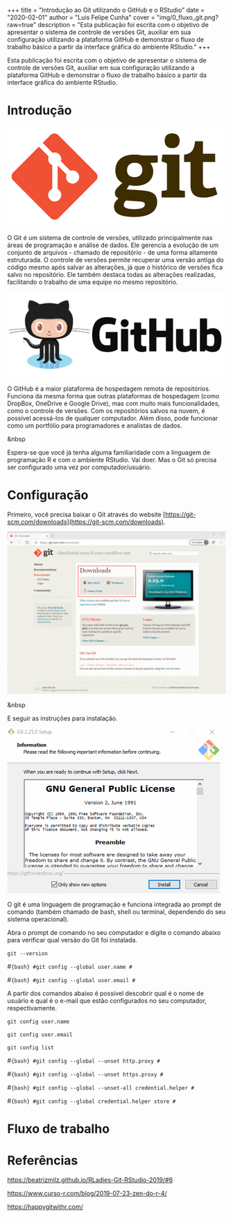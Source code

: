 +++
title = "Introdução ao Git utilizando o GitHub e o RStudio"
date = "2020-02-01"
author = "Luis Felipe Cunha"
cover = "img/0_fluxo_git.png?raw=true"
description = "Esta publicação foi escrita com o objetivo de apresentar o sistema de controle de versões Git, auxiliar em sua configuração utilizando a plataforma GitHub e demonstrar o fluxo de trabalho básico a partir da interface gráfica do ambiente RStudio."
+++

Esta publicação foi escrita com o objetivo de apresentar o sistema de controle de versões Git, auxiliar em sua configuração utilizando a plataforma GitHub e demonstrar o fluxo de trabalho básico a partir da interface gráfica do ambiente RStudio.

# Introdução

![](https://raw.githubusercontent.com/panoramadedados/panoramadedados.github.io/master/img/logo_git.png)

O Git é um sistema de controle de versões, utilizado principalmente nas áreas de programação e análise de dados. Ele gerencia a evolução de um conjunto de arquivos - chamado de repositório - de uma forma altamente estruturada. O controle de versões permite recuperar uma versão antiga do código mesmo após salvar as alterações, já que o histórico de versões fica salvo no repositório. Ele também destaca todas as alterações realizadas, facilitando o trabalho de uma equipe no mesmo repositório.

![](https://raw.githubusercontent.com/panoramadedados/panoramadedados.github.io/master/img/logo_github.png)

O GitHub é a maior plataforma de hospedagem remota de repositórios. Funciona da mesma forma que outras plataformas de hospedagem (como DropBox, OneDrive e Google Drive), mas com muito mais funcionalidades, como o controle de versões. Com os repositórios salvos na nuvem, é possível acessá-los de qualquer computador. Além disso, pode funcionar como um portfólio para programadores e analistas de dados.

&nbsp

Espera-se que você já tenha alguma familiaridade com a linguagem de programação R e com o ambiente RStudio. Vai doer. Mas o Git só precisa ser configurado uma vez por computador/usuário.

# Configuração

Primeiro, você precisa baixar o Git através do website [https://git-scm.com/downloads](https://git-scm.com/downloads).

![](https://raw.githubusercontent.com/panoramadedados/panoramadedados.github.io/master/img/1_download_git.png)

&nbsp

E seguir as instruções para instalação.

![](https://raw.githubusercontent.com/panoramadedados/panoramadedados.github.io/master/img/2_instalacao_git.gif)

O git é uma linguagem de programação e funciona integrada ao prompt de comando (também chamado de bash, shell ou terminal, dependendo do seu sistema operacional). 

Abra o prompt de comando no seu computador e digite o comando abaixo para verificar qual versão do Git foi instalada.

```{bash}
git --version
```

#```{bash}
#git config --global user.name
#```

#```{bash}
#git config --global user.email
#```

A partir dos comandos abaixo é possível descobrir qual é o nome de usuário e qual é o e-mail que estão configurados no seu computador, respectivamente.

```{bash}
git config user.name
```

```{bash}
git config user.email
```

```{bash}
git config list
```

#```{bash}
#git config --global --unset http.proxy
#```

#```{bash}
#git config --global --unset https.proxy
#```

#```{bash}
#git config --global --unset-all credential.helper
#```

#```{bash}
#git config --global credential.helper store
#```

# Fluxo de trabalho



# Referências

https://beatrizmilz.github.io/RLadies-Git-RStudio-2019/#6

https://www.curso-r.com/blog/2019-07-23-zen-do-r-4/

https://happygitwithr.com/
